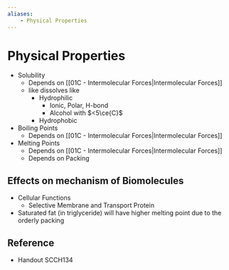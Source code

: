 ```yaml
---
aliases:
    - Physical Properties
---
```


# Physical Properties

- Solubility
    - Depends on [[01C - Intermolecular Forces|Intermolecular Forces]]
    - like dissolves like
        - Hydrophilic
            - Ionic, Polar, H-bond
            - Alcohol with $<5\ce{C}$
        - Hydrophobic
- Boiling Points
    - Depends on [[01C - Intermolecular Forces|Intermolecular Forces]]
- Melting Points
    - Depends on [[01C - Intermolecular Forces|Intermolecular Forces]]
    - Depends on Packing

## Effects on mechanism of Biomolecules

- Cellular Functions
    - Selective Membrane and Transport Protein
- Saturated fat (in triglyceride) will have higher melting point due to the orderly packing

## Reference

- Handout SCCH134

